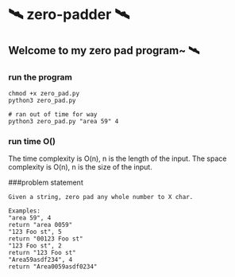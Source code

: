 # 🛰 zero-padder 🛰

## Welcome to my zero pad program~  🛰

### run the program

```
chmod +x zero_pad.py
python3 zero_pad.py

# ran out of time for way
python3 zero_pad.py "area 59" 4

```

### run time O()
The time complexity is O(n), n is the length of the input.
The space complexity is O(n), n is the size of the input.


###problem statement
```
Given a string, zero pad any whole number to X char.

Examples:
"area 59", 4
return "area 0059"
"123 Foo st", 5
return "00123 Foo st"
"123 Foo st", 2
return "123 Foo st"
"Area59asdf234", 4
return "Area0059asdf0234"
```
